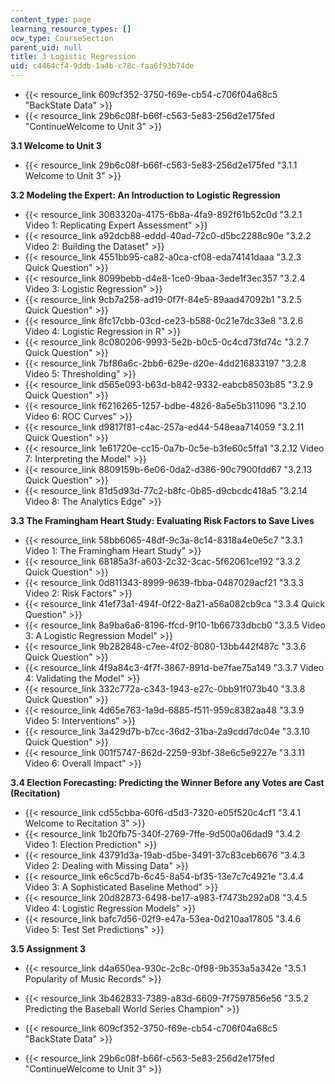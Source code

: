 ```yaml
---
content_type: page
learning_resource_types: []
ocw_type: CourseSection
parent_uid: null
title: 3 Logistic Regression
uid: c4464cf4-9ddb-1a4b-c78c-faa6f93b74de
---
```


*   {{< resource_link 609cf352-3750-f69e-cb54-c706f04a68c5 "BackState Data" >}}
*   {{< resource_link 29b6c08f-b66f-c563-5e83-256d2e175fed "ContinueWelcome to Unit 3" >}}

**3.1 Welcome to Unit 3**

*   {{< resource_link 29b6c08f-b66f-c563-5e83-256d2e175fed "3.1.1 Welcome to Unit 3" >}}

**3.2 Modeling the Expert: An Introduction to Logistic Regression**

*   {{< resource_link 3063320a-4175-6b8a-4fa9-892f61b52c0d "3.2.1 Video 1: Replicating Expert Assessment" >}}
*   {{< resource_link a92dcb88-eddd-40ad-72c0-d5bc2288c90e "3.2.2 Video 2: Building the Dataset" >}}
*   {{< resource_link 4551bb95-ca82-a0ca-cf08-eda74141daaa "3.2.3 Quick Question" >}}
*   {{< resource_link 8099bebb-d4e8-1ce0-9baa-3ede1f3ec357 "3.2.4 Video 3: Logistic Regression" >}}
*   {{< resource_link 9cb7a258-ad19-0f7f-84e5-89aad47092b1 "3.2.5 Quick Question" >}}
*   {{< resource_link 8fc17cbb-03cd-ce23-b588-0c21e7dc33e8 "3.2.6 Video 4: Logistic Regression in R" >}}
*   {{< resource_link 8c080206-9993-5e2b-b0c5-0c4cd73fd74c "3.2.7 Quick Question" >}}
*   {{< resource_link 7bf86a6c-2bb6-629e-d20e-4dd216833197 "3.2.8 Video 5: Thresholding" >}}
*   {{< resource_link d565e093-b63d-b842-9332-eabcb8503b85 "3.2.9 Quick Question" >}}
*   {{< resource_link f6216265-1257-bdbe-4826-8a5e5b311096 "3.2.10 Video 6: ROC Curves" >}}
*   {{< resource_link d9817f81-c4ac-257a-ed44-548eaa714059 "3.2.11 Quick Question" >}}
*   {{< resource_link 1e61720e-cc15-0a7b-0c5e-b3fe60c5ffa1 "3.2.12 Video 7: Interpreting the Model" >}}
*   {{< resource_link 8809159b-6e06-0da2-d386-90c7900fdd67 "3.2.13 Quick Question" >}}
*   {{< resource_link 81d5d93d-77c2-b8fc-0b85-d9cbcdc418a5 "3.2.14 Video 8: The Analytics Edge" >}}

**3.3 The Framingham Heart Study: Evaluating Risk Factors to Save Lives**

*   {{< resource_link 58bb6065-48df-9c3a-8c14-8318a4e0e5c7 "3.3.1 Video 1: The Framingham Heart Study" >}}
*   {{< resource_link 68185a3f-a603-2c32-3cac-5f62061ce192 "3.3.2 Quick Question" >}}
*   {{< resource_link 0d811343-8999-9639-fbba-0487029acf21 "3.3.3 Video 2: Risk Factors" >}}
*   {{< resource_link 41ef73a1-494f-0f22-8a21-a56a082cb9ca "3.3.4 Quick Question" >}}
*   {{< resource_link 8a9ba6a6-8196-ffcd-9f10-1b66733dbcb0 "3.3.5 Video 3: A Logistic Regression Model" >}}
*   {{< resource_link 9b282848-c7ee-4f02-8080-13bb442f487c "3.3.6 Quick Question" >}}
*   {{< resource_link 4f9a84c3-4f7f-3867-891d-be7fae75a149 "3.3.7 Video 4: Validating the Model" >}}
*   {{< resource_link 332c772a-c343-1943-e27c-0bb91f073b40 "3.3.8 Quick Question" >}}
*   {{< resource_link 4d65e763-1a9d-6885-f511-959c8382aa48 "3.3.9 Video 5: Interventions" >}}
*   {{< resource_link 3a429d7b-b7cc-36d2-31ba-2a9cdd7dc04e "3.3.10 Quick Question" >}}
*   {{< resource_link 001f5747-862d-2259-93bf-38e6c5e9227e "3.3.11 Video 6: Overall Impact" >}}

**3.4 Election Forecasting: Predicting the Winner Before any Votes are Cast (Recitation)**

*   {{< resource_link cd55cbba-60f6-d5d3-7320-e05f520c4cf1 "3.4.1 Welcome to Recitation 3" >}}
*   {{< resource_link 1b20fb75-340f-2769-7ffe-9d500a06dad9 "3.4.2 Video 1: Election Prediction" >}}
*   {{< resource_link 43791d3a-19ab-d5be-3491-37c83ceb6676 "3.4.3 Video 2: Dealing with Missing Data" >}}
*   {{< resource_link e6c5cd7b-6c45-8a54-bf35-13e7c7c4921e "3.4.4 Video 3: A Sophisticated Baseline Method" >}}
*   {{< resource_link 20d82873-6498-be17-a983-f7473b292a08 "3.4.5 Video 4: Logistic Regression Models" >}}
*   {{< resource_link bafc7d56-02f9-e47a-53ea-0d210aa17805 "3.4.6 Video 5: Test Set Predictions" >}}

**3.5 Assignment 3**

*   {{< resource_link d4a650ea-930c-2c8c-0f98-9b353a5a342e "3.5.1 Popularity of Music Records" >}}
*   {{< resource_link 3b462833-7389-a83d-6609-7f7597856e56 "3.5.2 Predicting the Baseball World Series Champion" >}}

*   {{< resource_link 609cf352-3750-f69e-cb54-c706f04a68c5 "BackState Data" >}}
*   {{< resource_link 29b6c08f-b66f-c563-5e83-256d2e175fed "ContinueWelcome to Unit 3" >}}